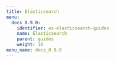 ```yaml
---
title: Elasticsearch
menu:
  docs_0.9.0:
    identifier: es-elasticsearch-guides
    name: Elasticsearch
    parent: guides
    weight: 10
menu_name: docs_0.9.0
---
```

